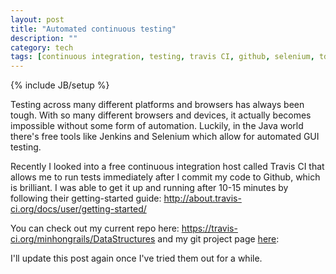 ```yaml
---
layout: post
title: "Automated continuous testing"
description: ""
category: tech
tags: [continuous integration, testing, travis CI, github, selenium, tdd, test driven development, jenkins]
---
```

{% include JB/setup %}

Testing across many different platforms and browsers has always been tough.
With so many different browsers and devices, it actually becomes impossible 
without some form of automation. Luckily, in the Java world there's
free tools like Jenkins and Selenium which allow for automated GUI testing.

Recently I looked into a free continuous integration host called Travis CI that
allows me to run tests immediately after I commit my code to Github, which is 
brilliant. I was able to get it up and running after 10-15 minutes by following
their getting-started guide: <a href="http://about.travis-ci.org/docs/user/getting-started/" target="_blank">http://about.travis-ci.org/docs/user/getting-started/</a>

You can check out my current repo here: <a href="https://travis-ci.org/minhongrails/DataStructures" target="_blank">https://travis-ci.org/minhongrails/DataStructures</a> and my git project page <a href="https://github.com/minhongrails/DataStructuresAlgorithms" target="_blank">here</a>: 

I'll update this post again once I've tried them out for a while. 